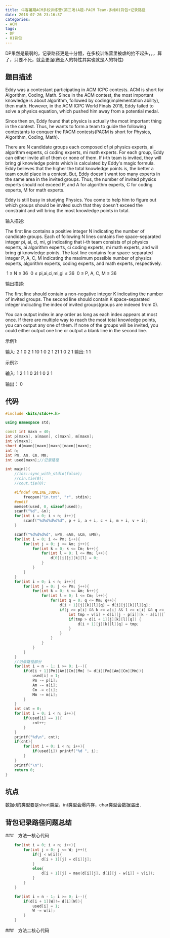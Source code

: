 ```yaml
---
title: 牛客暑期ACM多校训练营(第三场)A题-PACM Team-多维01背包+记录路径
date: 2018-07-26 23:16:37
categories:
- ACM
tags:
- DP
- 01背包
---
```

DP果然是最弱的，记录路径更是十分懵，在多校训练营里被虐的抬不起头，，，算了，只要不死，就会更强(赛亚人的特性其实也就是人的特性)

## 题目描述
Eddy was a contestant participating in ACM ICPC contests. ACM is short for Algorithm, Coding, Math. Since in the ACM contest, the most important knowledge is about algorithm, followed by coding(implementation ability), then math. However, in the ACM ICPC World Finals 2018, Eddy failed to solve a physics equation, which pushed him away from a potential medal.

Since then on, Eddy found that physics is actually the most important thing in the contest. Thus, he wants to form a team to guide the following contestants to conquer the PACM contests(PACM is short for Physics, Algorithm, Coding, Math). 
<!-- more -->
There are N candidate groups each composed of pi physics experts, ai algorithm experts, ci coding experts, mi math experts. For each group, Eddy can either invite all of them or none of them. If i-th team is invited, they will bring gi knowledge points which is calculated by Eddy's magic formula. Eddy believes that the higher the total knowledge points is, the better a team could place in a contest. But, Eddy doesn't want too many experts in the same area in the invited groups. Thus, the number of invited physics experts should not exceed P, and A for algorithm experts, C for coding experts, M for math experts.

Eddy is still busy in studying Physics. You come to help him to figure out which groups should be invited such that they doesn't exceed the constraint and will bring the most knowledge points in total.

输入描述:

The first line contains a positive integer N indicating the number of candidate groups.
Each of following N lines contains five space-separated integer pi, ai, ci, mi, gi indicating that i-th team consists of pi physics experts, ai algorithm experts, ci coding experts, mi math experts, and will bring gi knowledge points.
The last line contains four space-separated integer P, A, C, M indicating the maximum possible number of physics experts, algorithm experts, coding experts, and math experts, respectively.

 1 ≤ N ≤ 36
 0 ≤ pi,ai,ci,mi,gi ≤ 36
 0 ≤ P, A, C, M ≤ 36

输出描述:

The first line should contain a non-negative integer K indicating the number of invited groups.
The second line should contain K space-separated integer indicating the index of invited groups(groups are indexed from 0).

You can output index in any order as long as each index appears at most once. If there are multiple way to reach the most total knowledge points, you can output any one of them. If none of the groups will be invited, you could either output one line or output a blank line in the second line.

示例1:

输入:
2
1 0 2 1 10
1 0 2 1 21
1 0 2 1
输出:
1
1

示例2:

输入:
1
2 1 1 0 31
1 0 2 1

输出：
0

## 代码
``` C++
#include <bits/stdc++.h>

using namespace std;

const int maxn = 40;
int p[maxn], a[maxn], c[maxn], m[maxn];
int v[maxn];
short d[maxn][maxn][maxn][maxn][maxn];
int n;
int Pm, Am, Cm, Mm;
int used[maxn];//记录路径

int main(){
    //ios::sync_with_stdio(false);
    //cin.tie(0);
    //cout.tie(0);

    #ifndef ONLINE_JUDGE
        freopen("in.txt", "r", stdin);
    #endif
    memset(used, 0, sizeof(used));
    scanf("%d", &n);
    for(int i = 0; i < n; i++){
        scanf("%d%d%d%d%d", p + i, a + i, c + i, m + i, v + i);
    }

    scanf("%d%d%d%d", &Pm, &Am, &Cm, &Mm);
    for(int i = 0; i <= Pm; i++){
        for(int j = 0; j <= Am; j++){
            for(int k = 0; k <= Cm; k++){
                for(int l = 0; l <= Mm; l++){
                    d[0][i][j][k][l] = 0;
                }
            }
        }
    }
    for(int i = 0; i < n; i++){
        for(int j = 0; j <= Pm; j++){
            for(int k = 0; k <= Am; k++){
                for(int l = 0; l <= Cm; l++){
                    for(int q = 0; q <= Mm; q++){
                        d[i + 1][j][k][l][q] = d[i][j][k][l][q];
                        if(j >= p[i] && k >= a[i] && l >= c[i] && q >= m[i]){
                            int tmp = v[i] + d[i][j - p[i]][k - a[i]][l - c[i]][q - m[i]];
                            if(tmp > d[i + 1][j][k][l][q]) {
                                d[i + 1][j][k][l][q] = tmp;
                            }
                        }
                    }
                }
            }
        }
    }
    //记录路径部分
    for(int i = n - 1; i >= 0; i--){
        if(d[i + 1][Pm][Am][Cm][Mm] != d[i][Pm][Am][Cm][Mm]){
            used[i] = 1;
            Pm -= p[i];
            Am -= a[i];
            Cm -= c[i];
            Mm -= m[i];
        }
    }
    int cnt = 0;
    for(int i = 0; i < n; i++){
        if(used[i] == 1){
            cnt++;
        }
    }
    printf("%d\n", cnt);
    if(cnt){
        for(int i = 0; i < n; i++){
            if(used[i]) printf("%d ", i);
        }
    }
    printf("\n");
    return 0;
}
```
## 坑点
数据d的类型要是short类型，int类型会爆内存，char类型会数据溢出．

## 背包记录路径问题总结
###　方法一核心代码
``` C++
    for(int i = 0; i < n; i++){
        for(int j = 0; j <= W; j++){
            if(j < w[i]){
                d[i + 1][j] = d[i][j];
            }
            else{
                d[i + 1][j] = max(d[i][j], d[i][j - w[i]] + v[i]);
            }
        }
    }

    for(int i = n - 1; i >= 0; i--){
        if(d[i + 1][W]!= d[i][W]){
            used[i] = 1;
            W -= w[i];
        }
    }
```
###　方法二核心代码
